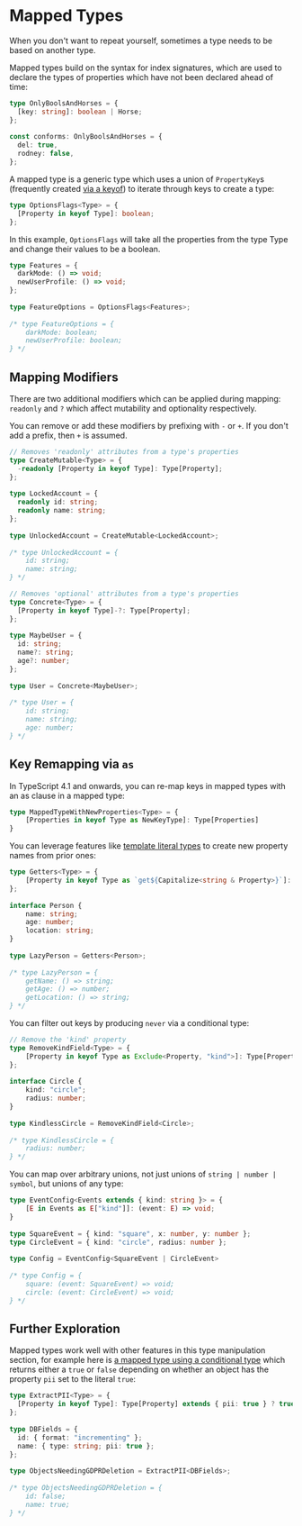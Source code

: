 # Mapped Types

When you don't want to repeat yourself, sometimes a type needs to be based on another type.

Mapped types build on the syntax for index signatures, which are used to declare the types of properties which have not been declared ahead of time:

```ts
type OnlyBoolsAndHorses = {
  [key: string]: boolean | Horse;
};
 
const conforms: OnlyBoolsAndHorses = {
  del: true,
  rodney: false,
};
```

A mapped type is a generic type which uses a union of `PropertyKey`s (frequently created [via a keyof](https://www.typescriptlang.org/docs/handbook/2/indexed-access-types.html)) to iterate through keys to create a type:

```ts
type OptionsFlags<Type> = {
  [Property in keyof Type]: boolean;
};
```

In this example, `OptionsFlags` will take all the properties from the type Type and change their values to be a boolean.

```ts
type Features = {
  darkMode: () => void;
  newUserProfile: () => void;
};
 
type FeatureOptions = OptionsFlags<Features>;
           
/* type FeatureOptions = {
    darkMode: boolean;
    newUserProfile: boolean;
} */
```

## Mapping Modifiers

There are two additional modifiers which can be applied during mapping: `readonly` and `?` which affect mutability and optionality respectively.

You can remove or add these modifiers by prefixing with `-` or `+`. If you don't add a prefix, then `+` is assumed.

```ts
// Removes 'readonly' attributes from a type's properties
type CreateMutable<Type> = {
  -readonly [Property in keyof Type]: Type[Property];
};
 
type LockedAccount = {
  readonly id: string;
  readonly name: string;
};
 
type UnlockedAccount = CreateMutable<LockedAccount>;
           
/* type UnlockedAccount = {
    id: string;
    name: string;
} */
```

```ts
// Removes 'optional' attributes from a type's properties
type Concrete<Type> = {
  [Property in keyof Type]-?: Type[Property];
};
 
type MaybeUser = {
  id: string;
  name?: string;
  age?: number;
};
 
type User = Concrete<MaybeUser>;
      
/* type User = {
    id: string;
    name: string;
    age: number;
} */
```

## Key Remapping via `as`

In TypeScript 4.1 and onwards, you can re-map keys in mapped types with an as clause in a mapped type:

```ts
type MappedTypeWithNewProperties<Type> = {
    [Properties in keyof Type as NewKeyType]: Type[Properties]
}
```

You can leverage features like [template literal types](https://www.typescriptlang.org/docs/handbook/2/template-literal-types.html) to create new property names from prior ones:

```ts
type Getters<Type> = {
    [Property in keyof Type as `get${Capitalize<string & Property>}`]: () => Type[Property]
};
 
interface Person {
    name: string;
    age: number;
    location: string;
}
 
type LazyPerson = Getters<Person>;
         
/* type LazyPerson = {
    getName: () => string;
    getAge: () => number;
    getLocation: () => string;
} */
```

You can filter out keys by producing `never` via a conditional type:

```ts
// Remove the 'kind' property
type RemoveKindField<Type> = {
    [Property in keyof Type as Exclude<Property, "kind">]: Type[Property]
};
 
interface Circle {
    kind: "circle";
    radius: number;
}
 
type KindlessCircle = RemoveKindField<Circle>;
           
/* type KindlessCircle = {
    radius: number;
} */
```

You can map over arbitrary unions, not just unions of `string | number | symbol`, but unions of any type:

```ts
type EventConfig<Events extends { kind: string }> = {
    [E in Events as E["kind"]]: (event: E) => void;
}
 
type SquareEvent = { kind: "square", x: number, y: number };
type CircleEvent = { kind: "circle", radius: number };
 
type Config = EventConfig<SquareEvent | CircleEvent>
       
/* type Config = {
    square: (event: SquareEvent) => void;
    circle: (event: CircleEvent) => void;
} */
```

## Further Exploration

Mapped types work well with other features in this type manipulation section, for example here is [a mapped type using a conditional type](https://www.typescriptlang.org/docs/handbook/2/conditional-types.html) which returns either a `true` or `false` depending on whether an object has the property `pii` set to the literal `true`:

```ts
type ExtractPII<Type> = {
  [Property in keyof Type]: Type[Property] extends { pii: true } ? true : false;
};
 
type DBFields = {
  id: { format: "incrementing" };
  name: { type: string; pii: true };
};
 
type ObjectsNeedingGDPRDeletion = ExtractPII<DBFields>;
                 
/* type ObjectsNeedingGDPRDeletion = {
    id: false;
    name: true;
} */
```